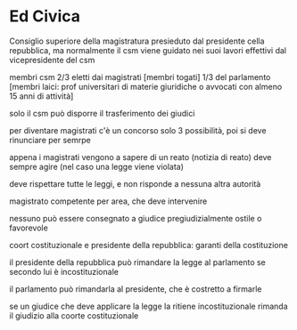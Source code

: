# Ed Civica



Consiglio superiore della magistratura presieduto dal presidente cella repubblica, ma normalmente il csm viene guidato nei suoi lavori effettivi dal vicepresidente del csm

membri csm 2/3 eletti dai magistrati [membri togati]
1/3 del parlamento [membri laici: prof universitari di materie giuridiche o avvocati con almeno 15 anni di attività]

solo il csm può disporre il trasferimento dei giudici

per diventare magistrati c'è un concorso 
solo 3 possibilità, poi si deve rinunciare per semrpe

appena i magistrati vengono a sapere di un reato (notizia di reato) deve sempre agire (nel caso una legge viene violata)

deve rispettare tutte le leggi, e non risponde a nessuna altra autorità

magistrato competente per area, che deve intervenire


nessuno può essere consegnato a giudice pregiudizialmente ostile o favorevole




coort costituzionale e presidente della repubblica: garanti della costituzione

il presidente della repubblica può rimandare la legge al parlamento se secondo lui è incostituzionale

il parlamento può rimandarla al presidente, che è costretto a firmarle


se un giudice che deve applicare la legge la ritiene incostituzionale rimanda il giudizio alla coorte costituzionale 
<!--stackedit_data:
eyJoaXN0b3J5IjpbLTMyOTc0NjM0Nyw2ODQ4MjU2NDBdfQ==
-->